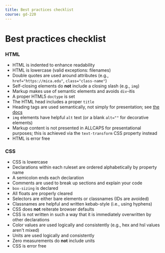 ```yaml
---
title: Best practices checklist
course: gd-220
---
```


Best practices checklist
========================

<!-- ### General
- Git commits have clear, descriptive messages
- Sites are designed mobile first and responsive -->

### HTML
- HTML is indented to enhance readability
- HTML is lowercase (valid exceptions: filenames)
- Double quotes are used around attributes (e.g., `href="https://mica.edu"`, `class="class-name"`)
- Self-closing elements do **not** include a closing slash (e.g., `img`)
- Markup makes use of semantic elements and avoids `div`-itis
- A proper HTML5 `doctype` is set
- The HTML head includes a proper `title`
- Heading tags are used semantically, not simply for presentation; see [the docs](https://developer.mozilla.org/en-US/docs/Web/HTML/Element/Heading_Elements)
- `img` elements have helpful `alt` text (or a blank `alt=""` for decorative elements)
- Markup content is not presented in ALLCAPS for presentational purposes; this is achieved via the `text-transform` CSS property instead
- HTML is error free

### CSS
- CSS is lowercase
- Declarations within each ruleset are ordered alphabetically by property name
- A semicolon ends each declaration
- Comments are used to break up sections and explain your code
- `box-sizing` is declared
- All floats are properly cleared
- Selectors are either bare elements or classnames (IDs are avoided)
- Classnames are helpful and written kebab-style (i.e., using hyphens)
- CSS does **not** reiterate browser defaults
- CSS is not written in such a way that it is immediately overwritten by other declarations
- Color values are used logically and consistently (e.g., hex and hsl values aren't mixed)
- Units are used logically and consistently
- Zero measurements do **not** include units
- CSS is error free
